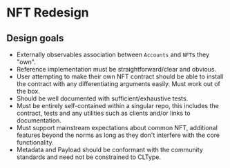 # NFT Redesign

## Design goals
- Externally observables association between `Accounts` and `NFT`s they "own".
- Reference implementation must be straightforward/clear and obvious.
- User attempting to make their own NFT contract should be able to install the contract 
  with any differentiating arguments easily. Must work out of the box.
- Should be well documented with sufficient/exhaustive tests.
- Must be entirely self-contained within a singular repo, this includes the contract, tests 
  and any utilities such as clients and/or links to documentation. 
- Must support mainstream expectations about common NFT, additional features beyond the norms 
  as long as they don't interfere with the core functionality.
- Metadata and Payload should be conformant with the community standards and need not be
  constrained to CLType. 